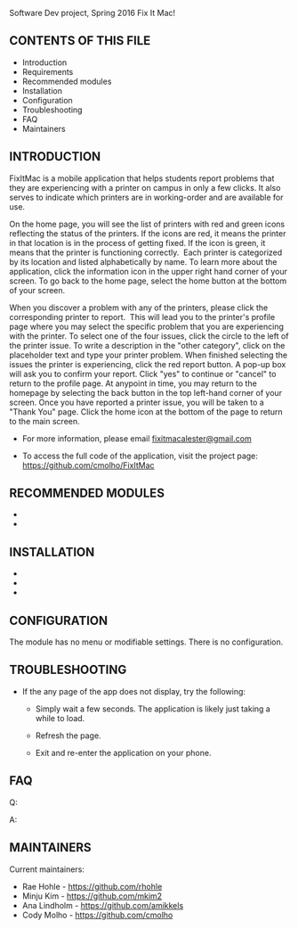 Software Dev project, Spring 2016
Fix It Mac!

CONTENTS OF THIS FILE
---------------------

 * Introduction
 * Requirements
 * Recommended modules
 * Installation
 * Configuration
 * Troubleshooting
 * FAQ
 * Maintainers

INTRODUCTION
------------

FixItMac is a mobile application that helps students report problems that they are experiencing with a printer on campus in only a few clicks. It also serves to indicate which printers are in working-order and are available for use.

On the home page, you will see the list of printers with red and green icons reflecting the status of the printers. If the icons are red, it means the printer in that location is in the process of getting fixed. If the icon is green, it means that the printer is functioning correctly.  Each printer is categorized by its location and listed alphabetically by name. To learn more about the application, click the information icon in the upper right hand corner of your screen. To go back to the home page, select the home button at the bottom of your screen.

When you discover a problem with any of the printers, please click the corresponding printer to report.  This will lead you to the printer's profile page where you may select the specific problem that you are experiencing with the printer. To select one of the four issues, click the circle to the left of the printer issue. To write a description in the "other category", click on the placeholder text and type your printer problem. When finished selecting the issues the printer is experiencing, click the red report button. A pop-up box will ask you to confirm your report. Click "yes" to continue or "cancel" to return to the profile page. At anypoint in time, you may return to the homepage by selecting the back button in the top left-hand corner of your screen. Once you have reported a printer issue, you will be taken to a "Thank You" page. Click the home icon at the bottom of the page to return to the main screen.

 * For more information, please email fixitmacalester@gmail.com

 * To access the full code of the application, visit the project page:
   https://github.com/cmolho/FixItMac


RECOMMENDED MODULES
-------------------

 *

 *

INSTALLATION
------------

*

*

*

CONFIGURATION
-------------

The module has no menu or modifiable settings. There is no configuration.

TROUBLESHOOTING
---------------

 * If the any page of the app does not display, try the following:

   - Simply wait a few seconds. The application is likely just taking a while to load.

   - Refresh the page.

   - Exit and re-enter the application on your phone.

FAQ
---

Q:

A:

MAINTAINERS
-----------

Current maintainers:
 * Rae Hohle  - https://github.com/rhohle
 * Minju Kim  - https://github.com/mkim2
 * Ana Lindholm - https://github.com/amikkels
 * Cody Molho - https://github.com/cmolho

